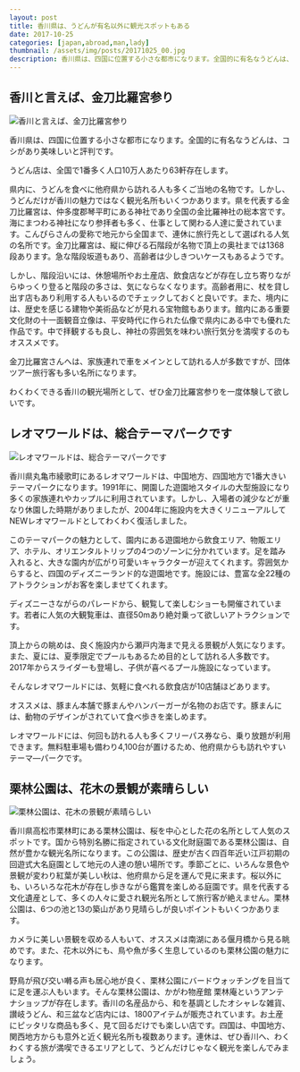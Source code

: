 ```yaml
---
layout: post
title: 香川県は、うどんが有名以外に観光スポットもある
date: 2017-10-25
categories: [japan,abroad,man,lady]
thumbnail: /assets/img/posts/20171025_00.jpg
description: 香川県は、四国に位置する小さな都市になります。全国的に有名なうどんは、コシがあり美味しいと評判です。
---
```



## 香川と言えば、金刀比羅宮参り

![香川と言えば、金刀比羅宮参り]({{site.url}}/assets/img/posts/20171025_01.jpg)

香川県は、四国に位置する小さな都市になります。全国的に有名なうどんは、コシがあり美味しいと評判です。

うどん店は、全国で1番多く人口10万人あたり63軒存在します。

県内に、うどんを食べに他府県から訪れる人も多くご当地の名物です。しかし、うどんだけが香川の魅力ではなく観光名所もいくつかあります。県を代表する金刀比羅宮は、仲多度郡琴平町にある神社であり全国の金比羅神社の総本宮です。海にまつわる神社になり参拝者も多く、仕事として関わる人達に愛されています。こんぴらさんの愛称で地元から全国まで、連休に旅行先として選ばれる人気の名所です。金刀比羅宮は、縦に伸びる石階段が名物で頂上の奥社までは1368段あります。急な階段坂道もあり、高齢者は少しきついケースもあるようです。

しかし、階段沿いには、休憩場所やお土産店、飲食店などが存在し立ち寄りながらゆっくり登ると階段の多さは、気にならなくなります。高齢者用に、杖を貸し出す店もあり利用する人もいるのでチェックしておくと良いです。また、境内には、歴史を感じる建物や美術品などが見れる宝物館もあります。館内にある重要文化財の十一面観音立像は、平安時代に作られた仏像で県内にある中でも優れた作品です。中で拝観するも良し、神社の雰囲気を味わい旅行気分を満喫するのもオススメです。

金刀比羅宮さんへは、家族連れで車をメインとして訪れる人が多数ですが、団体ツアー旅行客も多い名所になります。

わくわくできる香川の観光場所として、ぜひ金刀比羅宮参りを一度体験して欲しいです。



## レオマワールドは、総合テーマパークです

![レオマワールドは、総合テーマパークです]({{site.url}}/assets/img/posts/20171025_02.jpg)

香川県丸亀市綾歌町にあるレオマワールドは、中国地方、四国地方で1番大きいテーマパークになります。1991年に、開園した遊園地スタイルの大型施設になり多くの家族連れやカップルに利用されています。しかし、入場者の減少などが重なり休園した時期がありましたが、2004年に施設内を大きくリニューアルしてNEWレオマワールドとしてわくわく復活しました。

このテーマパークの魅力として、園内にある遊園地から飲食エリア、物販エリア、ホテル、オリエンタルトリップの4つのゾーンに分かれています。足を踏み入れると、大きな園内が広がり可愛いキャラクターが迎えてくれます。雰囲気からすると、四国のディズニーランド的な遊園地です。施設には、豊富な全22種のアトラクションがお客を楽しませてくれます。

ディズニーさながらのパレードから、観覧して楽しむショーも開催されています。若者に人気の大観覧車は、直径50mあり絶対乗って欲しいアトラクションです。

頂上からの眺めは、良く施設内から瀬戸内海まで見える景観が人気になります。また、夏には、夏季限定でプールもあるため目的として訪れる人多数です。2017年からスライダーも登場し、子供が喜べるプール施設になっています。

そんなレオマワールドには、気軽に食べれる飲食店が10店舗ほどあります。

オススメは、豚まん本舗で豚まんやハンバーガーが名物のお店です。豚まんには、動物のデザインがされていて食べ歩きを楽しめます。

レオマワールドには、何回も訪れる人も多くフリーパス券なら、乗り放題が利用できます。無料駐車場も備わり4,100台が置けるため、他府県からも訪れやすいテーマ―パークです。

## 栗林公園は、花木の景観が素晴らしい

![栗林公園は、花木の景観が素晴らしい]({{site.url}}/assets/img/posts/20171025_03.jpg)

香川県高松市栗林町にある栗林公園は、桜を中心とした花の名所として人気のスポットです。国から特別名勝に指定されている文化財庭園である栗林公園は、自然が豊かな観光名所になります。この公園は、歴史が古く四百年近い江戸初期の回遊式大名庭園として地元の人達の憩い場所です。季節ごとに、いろんな景色や景観が変わり紅葉が美しい秋は、他府県から足を運んで見に来ます。桜以外にも、いろいろな花木が存在し歩きながら鑑賞を楽しめる庭園です。県を代表する文化遺産として、多くの人々に愛され観光名所として旅行客が絶えません。栗林公園は、6つの池と13の築山があり見晴らしが良いポイントもいくつかあります。

カメラに美しい景観を収める人もいて、オススメは南湖にある偃月橋から見る眺めです。また、花木以外にも、鳥や魚が多く生息しているのも栗林公園の魅力になります。

野鳥が飛び交い囀る声も居心地が良く、栗林公園にバードウォッチングを目当てに足を運ぶ人もいます。そんな栗林公園は、かがわ物産館 栗林庵というアンテナショップが存在します。香川の名産品から、和を基調としたオシャレな雑貨、讃岐うどん、和三盆など店内には、1800アイテムが販売されています。お土産にピッタリな商品も多く、見て回るだけでも楽しい店です。四国は、中国地方、関西地方からも意外と近く観光名所も複数あります。連休は、ぜひ香川へ、わくわくする旅が満喫できるエリアとして、うどんだけじゃなく観光を楽しんでみましょう。
